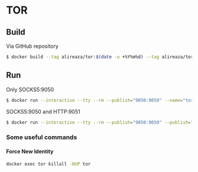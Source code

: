 # TOR

## Build
Via GitHub repository
```bash
$ docker build --tag alireaza/tor:$(date -u +%Y%m%d) --tag alireaza/tor:latest https://github.com/alireaza/tor.git
```

## Run
Only SOCKS5:9050
```bash
$ docker run --interactive --tty --rm --publish="9050:9050" --name="tor" alireaza/tor
```

SOCKS5:9050 and HTTP:9051
```bash
$ docker run --interactive --tty --rm --publish="9050:9050" --publish="9051:9051" --name="tor" alireaza/tor HTTPTunnelPort 0.0.0.0:9051
```

### Some useful commands

#### Force New Identity
```bash
docker exec tor killall -HUP tor
```

